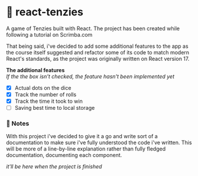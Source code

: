 # 🎲 react-tenzies
A game of Tenzies built with React. The project has been created while following a tutorial on Scrimba.com

That being said, i've decided to add some additional features to the app as the course itself suggested and refactor some of its code to match modern React's standards, as the project was originally written on React version 17.

**The additional features** <br>
*If the the box isn't checked, the feature hasn't been implemented yet*

- [x] Actual dots on the dice
- [x] Track the number of rolls
- [x] Track the time it took to win
- [ ] Saving best time to local storage

### 📝 Notes
With this project i've decided to give it a go and write sort of a documentation to make sure i've fully understood the code i've written. This will be more of a line-by-line explanation rather than fully fledged documentation, documenting each component.

*it'll be here when the project is finished*
